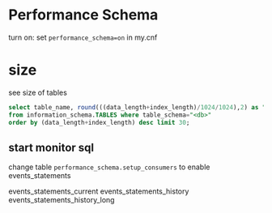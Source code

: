 # Performance Schema
turn on: set `performance_schema=on` in my.cnf

# size
see size of tables
```sql
select table_name, round(((data_length+index_length)/1024/1024),2) as "Size(MB)" 
from information_schema.TABLES where table_schema="<db>" 
order by (data_length+index_length) desc limit 30;
```

## start monitor sql
change table `performance_schema.setup_consumers` to enable events_statements


events_statements_current
events_statements_history
events_statements_history_long
























